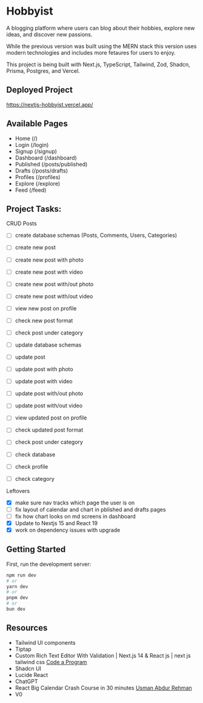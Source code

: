 # Hobbyist

A blogging platform where users can blog about their hobbies, explore new ideas, and discover new passions.

While the previous version was built using the MERN stack this version uses modern technologies and includes more fetaures for users to enjoy.

This project is being built with Next.js, TypeScript, Tailwind, Zod, Shadcn, Prisma, Postgres, and Vercel.

## Deployed Project

https://nextjs-hobbyist.vercel.app/

## Available Pages

- Home (/)
- Login (/login)
- Signup (/signup)
- Dashboard (/dashboard)
- Published (/posts/published)
- Drafts (/posts/drafts)
- Profiles (/profiles)
- Explore (/explore)
- Feed (/feed)

## Project Tasks:

CRUD Posts

- [ ] create database schemas (Posts, Comments, Users, Categories)

- [ ] create new post
- [ ] create new post with photo
- [ ] create new post with video
- [ ] create new post with/out photo
- [ ] create new post with/out video
- [ ] view new post on profile
- [ ] check new post format
- [ ] check post under category

- [ ] update database schemas
- [ ] update post
- [ ] update post with photo
- [ ] update post with video
- [ ] update post with/out photo
- [ ] update post with/out video
- [ ] view updated post on profile
- [ ] check updated post format
- [ ] check post under category

- [ ] check database
- [ ] check profile
- [ ] check category

Leftovers

- [x] make sure nav tracks which page the user is on
- [ ] fix layout of calendar and chart in pblished and drafts pages
- [ ] fix how chart looks on md screens in dashboard
- [x] Update to Nextjs 15 and React 19
- [x] work on dependency issues with upgrade

## Getting Started

First, run the development server:

```bash
npm run dev
# or
yarn dev
# or
pnpm dev
# or
bun dev
```

## Resources

- Tailwind UI components
- Tiptap
- Custom Rich Text Editor With Validation | Next.js 14 & React js | next js tailwind css [Code a Program](https://www.youtube.com/watch?v=wdG9Qa6ocYk)
- Shadcn UI
- Lucide React
- ChatGPT
- React Big Calendar Crash Course in 30 minutes [Usman Abdur Rehman](https://www.youtube.com/watch?v=ZFhDJAOd9Tg)
- V0
